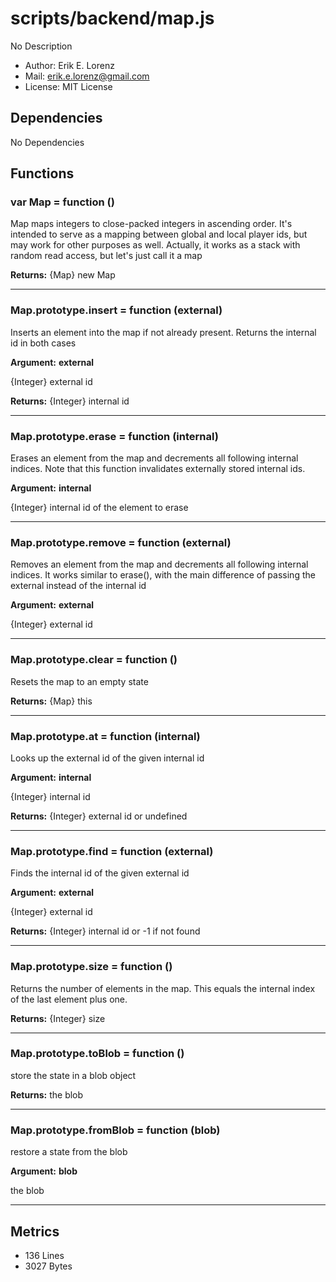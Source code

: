 # scripts/backend/map.js


No Description

* Author: Erik E. Lorenz 
* Mail: <erik.e.lorenz@gmail.com>
* License: MIT License


## Dependencies

No Dependencies

## Functions

###   var Map = function ()
Map maps integers to close-packed integers in ascending order. It's
intended to serve as a mapping between global and local player ids, but may
work for other purposes as well. Actually, it works as a stack with random
read access, but let's just call it a map


**Returns:** {Map} new Map

---


###   Map.prototype.insert = function (external)
Inserts an element into the map if not already present. Returns the
internal id in both cases

**Argument:** **external**

{Integer} external id

**Returns:** {Integer} internal id

---


###   Map.prototype.erase = function (internal)
Erases an element from the map and decrements all following internal
indices. Note that this function invalidates externally stored internal
ids.

**Argument:** **internal**

{Integer} internal id of the element to erase

---


###   Map.prototype.remove = function (external)
Removes an element from the map and decrements all following internal
indices. It works similar to erase(), with the main difference of passing
the external instead of the internal id

**Argument:** **external**

{Integer} external id

---


###   Map.prototype.clear = function ()
Resets the map to an empty state


**Returns:** {Map} this

---


###   Map.prototype.at = function (internal)
Looks up the external id of the given internal id

**Argument:** **internal**

{Integer} internal id

**Returns:** {Integer} external id or undefined

---


###   Map.prototype.find = function (external)
Finds the internal id of the given external id

**Argument:** **external**

{Integer} external id

**Returns:** {Integer} internal id or -1 if not found

---


###   Map.prototype.size = function ()
Returns the number of elements in the map. This equals the internal index
of the last element plus one.


**Returns:** {Integer} size

---


###   Map.prototype.toBlob = function ()
store the state in a blob object


**Returns:** the blob

---


###   Map.prototype.fromBlob = function (blob)
restore a state from the blob

**Argument:** **blob**

the blob

---

## Metrics

* 136 Lines
* 3027 Bytes

